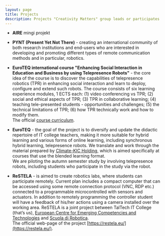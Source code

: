 ```yaml
---
layout: page
title: Projects
description: Projects "Creativity Matters" group leads or participates in
---
```


+ **AIRE** mingi projekt

+ **PYNT (Present Yet Not There)** -  creating an international community of both research institutions and end-users who are interested in developing and promoting different types of remote communication methods and in particular, robotics.

+ **EuroTEQ international course "Enhancing Social Interaction in Education and Business by using Telepresence Robots"** - the core idea of the course is to discover the capabilities of telepresence robotics (TPR) in enhancing social interaction and learn to deploy, configure and extend such robots. The course consists of six learning experience modules, 1 ECTS each: (1) video conferencing vs TPR; (2) social and ethical aspects of TPR; (3) TPR in collaborative learning; (4) teaching tele-presented students - opportunities and challenges; (5) the technical limitations of TPR; (6) how TPR technically work and how to modify them.\
The official [course curriculum](documents/Enhancing-Social-Interaction-in-Education-and-Business-by-using-Telepresence-Robots-ICY0032.pdf).

+ **EuroTEQ** - the goal of the project is to diversify and update the didactic repertoire of IT college teachers, making it more suitable for hybrid learning and various forms of online learning, including synchronous hybrid learning, telepresence robots.  We translate and work through the material prepared by [Climate-KIC Holding](https://www.climate-kic.org/), which is aimed specifically at courses that use the blended learning format.\
We are piloting the autumn semester study by involving telepresence robots, including students who participate in the study via the robot.

+ **ReSTELA** - is aimed to create robotics labs, where students can participate remotely. Current plan includes a compact computer that can be accessed using some remote connection protocol (VNC, RDP etc.) connected to a programmable microcontrolled with sensors and actuators. In addition to remotely programming the controller student will have a feedback of his/her actions using a camera installed over the working area.
ReSTELA is a joint project between TalTech IT College (that’s us), [European Centre for Emerging Competencies and Technologies](https://ecect.eu/) and [Scuola di Robotica](https://www.scuoladirobotica.it/en/home-eng/).\
The official web-page of the project [https://restela.eu/](https://restela.eu/).


<!-- 

***

## Code Blocks

```css
#header h1 { 
  color: #fff;
  margin-bottom: 1.5em; 
}

.author-avatar {
  border-radius: 5px;
  display: block;
  height: 60px;   
  margin-right: 30px;
  width: 60px;
}
```

```javascript
// Simple map
var map;
function initMap() {
  map = new google.maps.Map(document.getElementById('map'), {
    center: {lat: -34.397, lng: 150.644},
    zoom: 8
  });
}
```

```json
{"menu": {
  "id": "file",
  "value": "File",
  "popup": {
    "menuitem": [
      {"value": "New", "onclick": "CreateNewDoc()"},
      {"value": "Open", "onclick": "OpenDoc()"},
      {"value": "Close", "onclick": "CloseDoc()"}
    ]
  }
}}
```

```yml
sass:
  input_file: sass/main.scss.njk
  output_file: assets/css/main.css
  indentWidth: 4
  outputStyle: nested
  precision: 10
```

```
No language indicated, so no syntax highlighting. 
```

Inline `code` has `back-ticks around` it.

## Videos

<iframe src="https://player.vimeo.com/video/153339497?byline=0" width="500" height="281" frameborder="0" webkitallowfullscreen mozallowfullscreen allowfullscreen></iframe>

[Terraforming](https://vimeo.com/153339497) from [Studio Swine](https://vimeo.com/studioswine) on [Vimeo](https://vimeo.com)

## Full Width Image

Images work too! Already know the URL of the image you want to include in your article? Simply paste it in like this to make it show up:

{% include image_full.html imageurl="/images/apple-watch-in-car.jpg" title="Apple" caption="This is the caption" %}

Lorem ipsum dolor sit amet, `consectetuer adipiscing` elit. Morbi commodo, ipsum sed pharetra gravida, orci magna rhoncus neque, id pulvinar odio lorem non turpis. Nullam sit amet enim. Suspendisse id velit vitae ligula volutpat condimentum. Aliquam erat volutpat. Sed quis velit. Nulla facilisi. Nulla libero.

## Regular Image

{% include image_caption.html imageurl="/images/apple-watch-in-car.jpg" title="Apple Super" caption="This is the caption" %}

Lorem ipsum dolor sit amet, `consectetuer adipiscing` elit. Morbi commodo, ipsum sed pharetra gravida, orci magna rhoncus neque, id pulvinar odio lorem non turpis. Nullam sit amet enim. Suspendisse id velit vitae ligula volutpat condimentum. Aliquam erat volutpat. Sed quis velit. Nulla facilisi. Nulla libero. Lorem ipsum dolor sit amet, `consectetuer adipiscing` elit. Morbi commodo, ipsum sed pharetra gravida, orci magna rhoncus neque, id pulvinar odio lorem non turpis. Nullam sit amet enim. Suspendisse id velit vitae ligula volutpat condimentum. Aliquam erat volutpat. Sed quis velit. Nulla facilisi. Nulla libero.

## Lists

Here is an unordered list of items, typically rendered as a bulleted list:

+ Donec non tortor in arcu mollis feugiat
+ Lorem ipsum dolor sit amet, consectetuer adipiscing elit
+ Donec id eros eget quam aliquam gravida
+ Vivamus convallis urna id felis
+ Nulla porta tempus sapien

Here is an ordered list of items, typically rendered as a numbered list:

1. Donec non tortor in arcu mollis feugiat
2. Lorem ipsum dolor sit amet, consectetuer adipiscing elit
3. Donec id eros eget quam aliquam gravida
4. Vivamus convallis urna id felis
5. Nulla porta tempus sapien

### Tables

| Title | Title |
| ------| ----- |
| Text  | Text  |
| Text  | Text  |
| Text  | Text  | -->